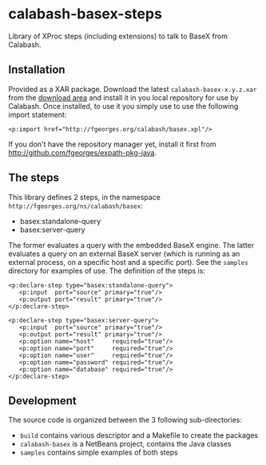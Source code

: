 calabash-basex-steps
====================

Library of XProc steps (including extensions) to talk to BaseX from Calabash.

Installation
------------

Provided as a XAR package.  Download the latest `calabash-basex-x.y.z.xar`
from the [download area](http://code.google.com/p/xlibs/downloads)
and install it in you local repository for use by Calabash.  Once
installed, to use it you simply use to use the following import statement:

```
<p:import href="http://fgeorges.org/calabash/basex.xpl"/>
```

If you don't have the repository manager yet, install it first from
http://github.com/fgeorges/expath-pkg-java.

The steps
---------

This library defines 2 steps, in the namespace
`http://fgeorges.org/ns/calabash/basex`:

- basex:standalone-query
- basex:server-query

The former evaluates a query with the embedded BaseX engine.  The
latter evaluates a query on an external BaseX server (which is running
as an external process, on a specific host and a specific port).  See
the `samples` directory for examples of use.  The definition of the
steps is:

```
<p:declare-step type="basex:standalone-query">
   <p:input  port="source" primary="true"/>
   <p:output port="result" primary="true"/>
</p:declare-step>

<p:declare-step type="basex:server-query">
   <p:input  port="source" primary="true"/>
   <p:output port="result" primary="true"/>
   <p:option name="host"     required="true"/>
   <p:option name="port"     required="true"/>
   <p:option name="user"     required="true"/>
   <p:option name="password" required="true"/>
   <p:option name="database" required="true"/>
</p:declare-step>
```

Development
-----------

The source code is organized between the 3 following sub-directories:

- `build` contains various descriptor and a Makefile to create the packages
- `calabash-basex` is a NetBeans project, contains the Java classes
- `samples` contains simple examples of both steps
